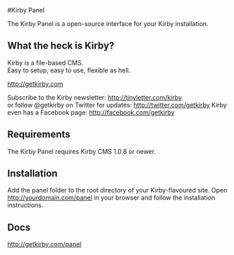#Kirby Panel

The Kirby Panel is a open-source interface for your Kirby installation.

## What the heck is Kirby?

Kirby is a file-based CMS.   
Easy to setup, easy to use, flexible as hell.

<http://getkirby.com>

Subscribe to the Kirby newsletter: <http://tinyletter.com/kirby>    
or follow @getkirby on Twitter for updates: <http://twitter.com/getkirby>
Kirby even has a Facebook page: <http://facebook.com/getkirby>

## Requirements

The Kirby Panel requires Kirby CMS 1.0.8 or newer.  

## Installation

Add the panel folder to the root directory of your Kirby-flavoured site. Open http://yourdomain.com/panel in your browser and follow the installation instructions. 

## Docs

<http://getkirby.com/panel>  